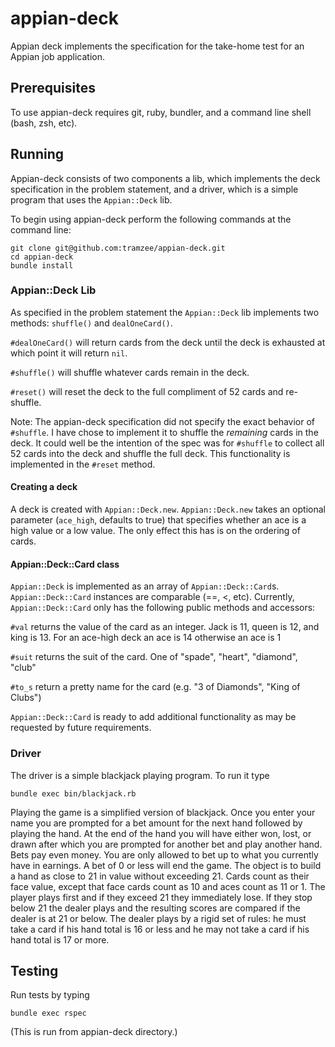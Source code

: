 # appian-deck
Appian deck implements the specification for the take-home test for an Appian job application.

## Prerequisites
To use appian-deck requires git, ruby, bundler, and a command line shell (bash, zsh, etc).

## Running
Appian-deck consists of two components a lib, which implements the deck specification in the problem statement, and a driver, which is a simple program that uses the `Appian::Deck` lib.

To begin using appian-deck perform the following commands at the command line:
```
git clone git@github.com:tramzee/appian-deck.git
cd appian-deck
bundle install
```

### Appian::Deck Lib
As specified in the problem statement the `Appian::Deck` lib implements two methods: `shuffle()` and `dealOneCard()`.

`#dealOneCard()` will return cards from the deck until the deck is exhausted at which point it will return `nil`.

`#shuffle()` will shuffle whatever cards remain in the deck.

`#reset()` will reset the deck to the full compliment of 52 cards and re-shuffle.

Note: The appian-deck specification did not specify the exact behavior of `#shuffle`. I have chose to implement it to shuffle the *remaining* cards in the deck. It could well be the intention of the spec was for `#shuffle` to collect all 52 cards into the deck and shuffle the full deck. This functionality is implemented in the `#reset` method.

#### Creating a deck
A deck is created with `Appian::Deck.new`. `Appian::Deck.new` takes an optional parameter (`ace_high`, defaults to true) that specifies whether an ace is a high value or a low value. The only effect this has is on the ordering of cards.

#### Appian::Deck::Card class
`Appian::Deck` is implemented as an array of `Appian::Deck::Card`s. `Appian::Deck::Card` instances are comparable (==, <, etc). Currently, `Appian::Deck::Card` only has the following public methods and accessors:

`#val` returns the value of the card as an integer. Jack is 11, queen is 12, and king is 13. For an ace-high deck an ace is 14 otherwise an ace is 1

`#suit` returns the suit of the card. One of "spade", "heart", "diamond", "club"

`#to_s` return a pretty name for the card (e.g. "3 of Diamonds", "King of Clubs")

`Appian::Deck::Card` is ready to add additional functionality as may be requested by future requirements.

### Driver
The driver is a simple blackjack playing program. To run it type
```
bundle exec bin/blackjack.rb
```

Playing the game is a simplified version of blackjack. Once you enter your name you are prompted for a bet amount for the next hand followed by playing the hand. At the end of the hand you will have either won, lost, or drawn after which you are prompted for another bet and play another hand. Bets pay even money. You are only allowed to bet up to what you currently have in earnings. A bet of 0 or less will end the game. The object is to build a hand as close to 21 in value without exceeding 21. Cards count as their face value, except that face cards count as 10 and aces count as 11 or 1. The player plays first and if they exceed 21 they immediately lose. If they stop below 21 the dealer plays and the resulting scores are compared if the dealer is at 21 or below. The dealer plays by a rigid set of rules: he must take a card if his hand total is 16 or less and he may not take a card if his hand total is 17 or more.

## Testing
Run tests by typing
```
bundle exec rspec
```
(This is run from appian-deck directory.)
